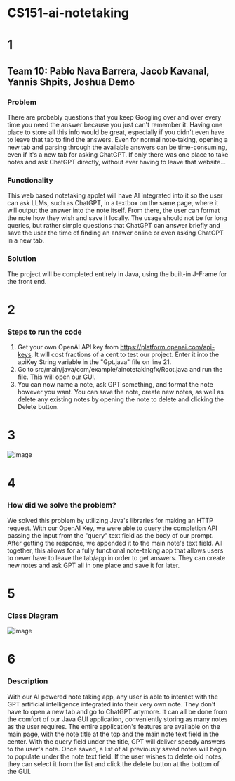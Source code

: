 # CS151-ai-notetaking

# 1
## Team 10: Pablo Nava Barrera, Jacob Kavanal, Yannis Shpits, Joshua Demo

### Problem
There are probably questions that you keep Googling over and over every time you need the answer because you just can't remember it. Having one place to store all this info would be great, especially if you didn't even have to leave that tab to find the answers. Even for normal note-taking, opening a new tab and parsing through the available answers can be time-consuming, even if it's a new tab for asking ChatGPT. If only there was one place to take notes and ask ChatGPT directly, without ever having to leave that website...

### Functionality
This web based notetaking applet will have AI integrated into it so the user can ask LLMs, such as ChatGPT, in a textbox on the same page, where it will output the answer into the note itself. From there, the user can format the note how they wish and save it locally. The usage should not be for long queries, but rather simple questions that ChatGPT can answer briefly and save the user the time of finding an answer online or even asking ChatGPT in a new tab. 

### Solution
The project will be completed entirely in Java, using the built-in J-Frame for the front end. 

# 2
### Steps to run the code
1. Get your own OpenAI API key from https://platform.openai.com/api-keys. It will cost fractions of a cent to test our project. Enter it into the apiKey String variable in the "Gpt.java" file on line 21.
2. Go to src/main/java/com/example/ainotetakingfx/Root.java and run the file. This will open our GUI.
3. You can now name a note, ask GPT something, and format the note however you want. You can save the note, create new notes, as well as delete any existing notes by opening the note to delete and clicking the Delete button.

# 3
![image](https://github.com/pnavab/CS151-ai-notetaking/assets/114110926/9d23377d-0b32-404b-ab22-56eaba86fd3a)



# 4
### How did we solve the problem?
We solved this problem by utilizing Java's libraries for making an HTTP request. With our OpenAI Key, we were able to query the completion API passing the input from the "query" text field as the body of our prompt. After getting the response, we appended it to the main note's text field. All together, this allows for a fully functional note-taking app that allows users to never have to leave the tab/app in order to get answers. They can create new notes and ask GPT all in one place and save it for later. 

# 5
### Class Diagram
![image](https://github.com/pnavab/CS151-ai-notetaking/assets/114110926/f408dfe0-5fa7-4e8e-8e1b-408e43644a4d)

# 6
### Description
With our AI powered note taking app, any user is able to interact with the GPT artificial intelligence integrated into their very own note. They don't have to open a new tab and go to ChatGPT anymore. It can all be done from the comfort of our Java GUI application, conveniently storing as many notes as the user requires. The entire application's features are available on the main page, with the note title at the top and the main note text field in the center. With the query field under the title, GPT will deliver speedy answers to the user's note. Once saved, a list of all previously saved notes will begin to populate under the note text field. If the user wishes to delete old notes, they can select it from the list and click the delete button at the bottom of the GUI.
